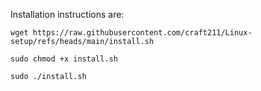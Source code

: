 Installation instructions are:
```
wget https://raw.githubusercontent.com/craft211/Linux-setup/refs/heads/main/install.sh

sudo chmod +x install.sh

sudo ./install.sh
```
